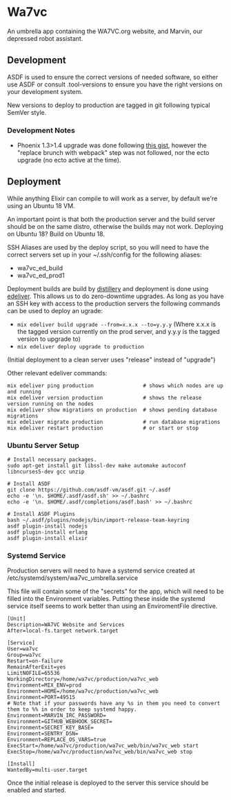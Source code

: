 # Wa7vc
An umbrella app containing the WA7VC.org website, and Marvin, our depressed robot assistant.

## Development
ASDF is used to ensure the correct versions of needed software, so either use ASDF or consult
.tool-versions to ensure you have the right versions on your development system.

New versions to deploy to production are tagged in git following typical SemVer style.

### Development Notes
  - Phoenix 1.3>1.4 upgrade was done following [this gist](https://gist.github.com/chrismccord/bb1f8b136f5a9e4abc0bfc07b832257e), however the "replace brunch with webpack" step was not followed, nor the ecto upgrade (no ecto active at the time).

## Deployment
While anything Elixir can compile to will work as a server, by default we're using an Ubuntu 18 VM.

An important point is that both the production server and the build server should be on the same distro,
otherwise the builds may not work. Deploying on Ubuntu 18? Build on Ubuntu 18.

SSH Aliases are used by the deploy script, so you will need to have the correct servers set up in your
~/.ssh/config for the following aliases:
  - wa7vc_ed_build
  - wa7vc_ed_prod1

Deployment builds are build by [distillery](https://github.com/bitwalker/distillery) and deployment is
done using [edeliver](https://github.com/edeliver/edeliver). This allows us to do zero-downtime upgrades.
As long as you have an SSH key with access to the production servers the following commands can be used
to deploy an ugrade:
  - `mix edeliver build upgrade --from=x.x.x --to=y.y.y` (Where x.x.x is the tagged version currently on the prod server, and y.y.y is the tagged version to upgrade to)
  - `mix edeliver deploy upgrade to production`

(Initial deployment to a clean server uses "release" instead of "upgrade")

Other relevant edeliver commands:
```
mix edeliver ping production                # shows which nodes are up and running
mix edeliver version production             # shows the release version running on the nodes
mix edeliver show migrations on production  # shows pending database migrations
mix edeliver migrate production             # run database migrations
mix edeliver restart production             # or start or stop
```

### Ubuntu Server Setup
```
# Install necessary packages.
sudo apt-get install git libssl-dev make automake autoconf libncurses5-dev gcc unzip

# Install ASDF
git clone https://github.com/asdf-vm/asdf.git ~/.asdf
echo -e '\n. $HOME/.asdf/asdf.sh' >> ~/.bashrc
echo -e '\n. $HOME/.asdf/completions/asdf.bash' >> ~/.bashrc

# Install ASDF Plugins
bash ~/.asdf/plugins/nodejs/bin/import-release-team-keyring
asdf plugin-install nodejs
asdf plugin-install erlang
asdf plugin-install elixir
```

### Systemd Service
Production servers will need to have a systemd service created at /etc/systemd/system/wa7vc_umbrella.service

This file will contain some of the "secrets" for the app, which will need to be filled into the Environment
variables. Putting these inside the systemd service itself seems to work better than using an EnviromentFile
directive.

```
[Unit]
Description=WA7VC Website and Services
After=local-fs.target network.target

[Service]
User=wa7vc
Group=wa7vc
Restart=on-failure
RemainAfterExit=yes
LimitNOFILE=65536
WorkingDirectory=/home/wa7vc/production/wa7vc_web
Environment=MIX_ENV=prod
Environment=HOME=/home/wa7vc/production/wa7vc_web
Environment=PORT=49515
# Note that if your passwords have any %s in them you need to convert them to %% in order to keep systemd happy.
Environment=MARVIN_IRC_PASSWORD=
Environment=GITHUB_WEBHOOK_SECRET=
Environment=SECRET_KEY_BASE=
Environment=SENTRY_DSN=
Environment=REPLACE_OS_VARS=true
ExecStart=/home/wa7vc/production/wa7vc_web/bin/wa7vc_web start
ExecStop=/home/wa7vc/production/wa7vc_web/bin/wa7vc_web stop

[Install]
WantedBy=multi-user.target
```

Once the initial release is deployed to the server this service should be enabled and started.
